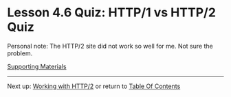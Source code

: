 # Lesson 4.6 Quiz: HTTP/1 vs HTTP/2 Quiz

Personal note: The HTTP/2 site did not work so well for me. Not sure the problem.

[Supporting Materials](http://video.udacity-data.com.s3.amazonaws.com/topher/2016/December/58406627_ud897-l4-http2-binary/ud897-l4-http2-binary.zip)

- - -
Next up: [Working with HTTP/2](ND024_Part4_Lesson04_07.md) or return to [Table Of Contents](./ND024_TableOfContents.md)
